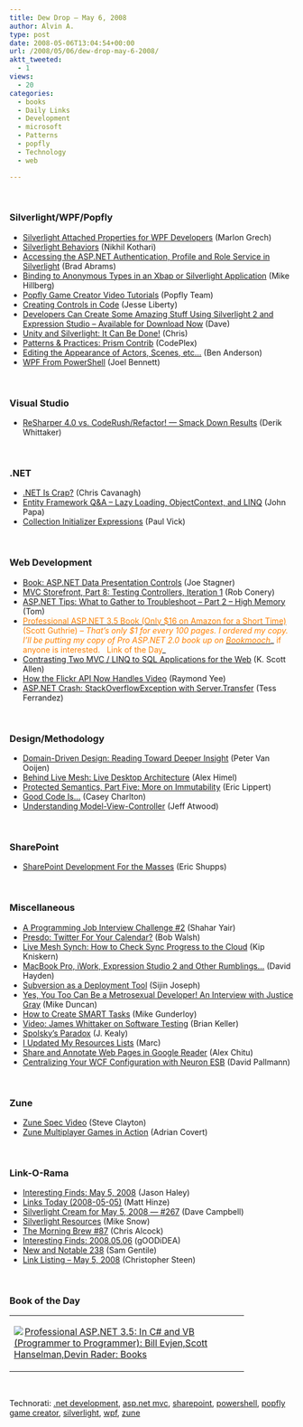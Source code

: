```yaml
---
title: Dew Drop – May 6, 2008
author: Alvin A.
type: post
date: 2008-05-06T13:04:54+00:00
url: /2008/05/06/dew-drop-may-6-2008/
aktt_tweeted:
  - 1
views:
  - 20
categories:
  - books
  - Daily Links
  - Development
  - microsoft
  - Patterns
  - popfly
  - Technology
  - web

---
```

&nbsp;

### Silverlight/WPF/Popfly

  * [Silverlight Attached Properties for WPF Developers][1] (Marlon Grech)
  * [Silverlight Behaviors][2] (Nikhil Kothari)
  * [Accessing the ASP.NET Authentication, Profile and Role Service in Silverlight][3] (Brad Abrams)
  * [Binding to Anonymous Types in an Xbap or Silverlight Application][4] (Mike Hillberg)
  * [Popfly Game Creator Video Tutorials][5] (Popfly Team)
  * [Creating Controls in Code][6] (Jesse Liberty)
  * [Developers Can Create Some Amazing Stuff Using Silverlight 2 and Expression Studio &#8211; Available for Download Now][7] (Dave)
  * [Unity and Silverlight: It Can Be Done!][8] (Chris)
  * [Patterns & Practices: Prism Contrib][9] (CodePlex)
  * [Editing the Appearance of Actors, Scenes, etc&#8230;][10] (Ben Anderson)
  * [WPF From PowerShell][11] (Joel Bennett)

&nbsp;

### Visual Studio

  * [ReSharper 4.0 vs. CodeRush/Refactor! &#8212; Smack Down Results][12] (Derik Whittaker)

&nbsp;

### .NET

  * [.NET Is Crap?][13] (Chris Cavanagh)
  * [Entity Framework Q&A &#8211; Lazy Loading, ObjectContext, and LINQ][14] (John Papa)
  * [Collection Initializer Expressions][15] (Paul Vick)

&nbsp;

### Web Development

  * [Book: ASP.NET Data Presentation Controls][16] (Joe Stagner)
  * [MVC Storefront, Part 8: Testing Controllers, Iteration 1][17] (Rob Conery)
  * [ASP.NET Tips: What to Gather to Troubleshoot &#8211; Part 2 &#8211; High Memory][18] (Tom)
  * [<font color="#ff8000">Professional ASP.NET 3.5 Book (Only $16 on Amazon for a Short Time)</font>][19] <font color="#ff8000">(Scott Guthrie) <em>&#8211; That&#8217;s only $1 for every 100 pages. I ordered my copy. I&#8217;ll be putting my copy of Pro ASP.NET 2.0 book up on </em></font>[_<font color="#ff8000">Bookmooch</font>_][20]_ <font color="#ff8000">if anyone is interested.&nbsp;&nbsp; Link of the Day</font>_
  * [Contrasting Two MVC / LINQ to SQL Applications for the Web][21] (K. Scott Allen)
  * [How the Flickr API Now Handles Video][22] (Raymond Yee)
  * [ASP.NET Crash: StackOverflowException with Server.Transfer][23] (Tess Ferrandez)

&nbsp;

### Design/Methodology

  * [Domain-Driven Design: Reading Toward Deeper Insight][24] (Peter Van Ooijen)
  * [Behind Live Mesh: Live Desktop Architecture][25] (Alex Himel)
  * [Protected Semantics, Part Five: More on Immutability][26] (Eric Lippert)
  * [Good Code Is&#8230;][27] (Casey Charlton)
  * [Understanding Model-View-Controller][28] (Jeff Atwood)

&nbsp;

### SharePoint

  * [SharePoint Development For the Masses][29] (Eric Shupps)

&nbsp;

### Miscellaneous

  * [A Programming Job Interview Challenge #2][30] (Shahar Yair)
  * [Presdo: Twitter For Your Calendar?][31] (Bob Walsh)
  * [Live Mesh Synch: How to Check Sync Progress to the Cloud][32] (Kip Kniskern)
  * [MacBook Pro, iWork, Expression Studio 2 and Other Rumblings&#8230;][33] (David Hayden)
  * [Subversion as a Deployment Tool][34] (Sijin Joseph)
  * [Yes, You Too Can Be a Metrosexual Developer! An Interview with Justice Gray][35] (Mike Duncan)
  * [How to Create SMART Tasks][36] (Mike Gunderloy)
  * [Video: James Whittaker on Software Testing][37] (Brian Keller)
  * [Spolsky&#8217;s Paradox][38] (J. Kealy)
  * [I Updated My Resources Lists][39] (Marc)
  * [Share and Annotate Web Pages in Google Reader][40] (Alex Chitu)
  * [Centralizing Your WCF Configuration with Neuron ESB][41] (David Pallmann)

&nbsp;

### Zune

  * [Zune Spec Video][42] (Steve Clayton)
  * [Zune Multiplayer Games in Action][43] (Adrian Covert)

&nbsp;

### Link-O-Rama

  * [Interesting Finds: May 5, 2008][44] (Jason Haley)
  * [Links Today (2008-05-05)][45] (Matt Hinze)
  * [Silverlight Cream for May 5, 2008 &#8212; #267][46] (Dave Campbell)
  * [Silverlight Resources][47] (Mike Snow)
  * [The Morning Brew #87][48] (Chris Alcock)
  * [Interesting Finds: 2008.05.06][49] (gOODiDEA)
  * [New and Notable 238][50] (Sam Gentile)
  * [Link Listing &#8211; May 5, 2008][51] (Christopher Steen)

&nbsp;

### Book of the Day

<div class="wlWriterSmartContent" id="scid:7dc1bd33-94bd-46fd-a20b-0131235bcd47:7937d27e-bde8-40a4-8d1c-1dc8e67c4b11" style="padding-right: 0px; display: inline; padding-left: 0px; float: none; padding-bottom: 0px; margin: 0px; padding-top: 0px">
  <table cellspacing="0" cellpadding="2" width="400" border="0" unselectable="on">
    <tr>
      <td valign="top" width="400">
        <p>
          <a title="Professional ASP.NET 3.5: In C# and VB (Programmer to Programmer): Bill Evjen,Scott Hanselman,Devin Rader: Books" href="http://www.amazon.com/exec/obidos/ASIN/0470187573/alvinashcraft-20"><img data-recalc-dims="1" decoding="async" src="https://i0.wp.com/images.amazon.com/images/P/0470187573.01.MZZZZZZZ.jpg?w=660" border="0" align="left" style="float:left" />Professional ASP.NET 3.5: In C# and VB (Programmer to Programmer): Bill Evjen,Scott Hanselman,Devin Rader: Books</a>
        </p>
      </td>
    </tr>
  </table>
</div>

&nbsp;

<div class="wlWriterSmartContent" id="scid:C16BAC14-9A3D-4c50-9394-FBFEF7A93539:e0a3a07c-26c9-43cc-be40-fce05c6fef3a" style="padding-right: 0px; display: inline; padding-left: 0px; padding-bottom: 0px; margin: 0px; padding-top: 0px">
  <!--dotnetkickit-->
</div>

<div class="wlWriterSmartContent" id="scid:d7bf807d-7bb0-458a-811f-90c51817d5c2:db95b8fb-3e44-4eec-b174-b5ffb9c74c35" style="padding-right: 0px; display: inline; padding-left: 0px; padding-bottom: 0px; margin: 0px; padding-top: 0px">
  <p>
    <span class="TagSite">Technorati:</span> <a href="http://technorati.com/tag/.net+development" rel="tag" class="tag">.net development</a>, <a href="http://technorati.com/tag/asp.net+mvc" rel="tag" class="tag">asp.net mvc</a>, <a href="http://technorati.com/tag/sharepoint" rel="tag" class="tag">sharepoint</a>, <a href="http://technorati.com/tag/powershell" rel="tag" class="tag">powershell</a>, <a href="http://technorati.com/tag/popfly+game+creator" rel="tag" class="tag">popfly game creator</a>, <a href="http://technorati.com/tag/silverlight" rel="tag" class="tag">silverlight</a>, <a href="http://technorati.com/tag/wpf" rel="tag" class="tag">wpf</a>, <a href="http://technorati.com/tag/zune" rel="tag" class="tag">zune</a><br /><!-- StartInsertedTags: .net development, asp.net mvc, sharepoint, powershell, popfly game creator, silverlight, wpf, zune :EndInsertedTags -->
  </p>
</div>

 [1]: http://marlongrech.wordpress.com/2008/05/03/silverlight-attached-properties-for-wpf-developers/
 [2]: http://www.nikhilk.net/Entry.aspx?id=194
 [3]: http://blogs.msdn.com/brada/archive/2008/05/03/accessing-the-asp-net-authentication-profile-and-role-service-in-silverlight.aspx
 [4]: http://blogs.msdn.com/mikehillberg/archive/2008/05/05/Binding-to-anonymous-types-in-an-Xbap-or-Silverlight.aspx
 [5]: http://popflyteam.spaces.live.com/Blog/cns!51018025071FD37F!285.entry
 [6]: http://silverlight.net/blogs/jesseliberty/archive/2008/05/05/creating-controls-in-code.aspx
 [7]: http://blogs.msdn.com/davedev/archive/2008/05/05/developers-can-create-some-amazing-stuff-using-silverlight-2-and-expression-studio-available-for-download-now.aspx
 [8]: http://www.tavaresstudios.com/Blog/post/Unity-and-Silverlight-It-can-be-done!.aspx
 [9]: http://www.codeplex.com/PrismContrib
 [10]: http://blogs.msdn.com/ben_anderson/archive/2008/05/05/editing-the-appearance-of-actors-scenes-etc.aspx
 [11]: http://HuddledMasses.org/wpf-from-powershell-a-splash-screen/
 [12]: http://devlicio.us/blogs/derik_whittaker/archive/2008/05/05/resharper-4-0-vs-coderush-refactor-smack-down-results.aspx
 [13]: http://chriscavanagh.wordpress.com/2008/05/05/net-is-crap/
 [14]: http://codebetter.com/blogs/john.papa/archive/2008/05/05/entity-framework-q-amp-a-lazy-loading-objectcontext-and-linq.aspx
 [15]: http://www.panopticoncentral.net/archive/2008/05/05/23212.aspx
 [16]: http://joeon.net/post/BOOK-ASPNET-Data-Presentation-Controls.aspx
 [17]: http://blog.wekeroad.com/mvc-storefront/mvcstore-part-8/
 [18]: http://blogs.msdn.com/tom/archive/2008/05/05/asp-net-tips-what-to-gather-to-troubleshoot-part-2-high-memory.aspx
 [19]: http://weblogs.asp.net/scottgu/archive/2008/05/06/professional-asp-net-3-5-book-only-16-on-amazon-for-a-short-time.aspx
 [20]: http://www.bookmooch.com/
 [21]: http://odetocode.com/Blogs/scott/archive/2008/05/05/12054.aspx
 [22]: http://blog.programmableweb.com/2008/05/06/how-the-flickr-api-now-handles-video/
 [23]: http://blogs.msdn.com/tess/archive/2008/05/06/asp-net-crash-stackoverflowexception-with-server-transfer.aspx
 [24]: http://codebetter.com/blogs/peter.van.ooijen/archive/2008/05/05/domain-driven-design-reading-toward-deeper-insight.aspx
 [25]: http://blogs.msdn.com/livemesh/archive/2008/05/05/behind-live-mesh-live-desktop-architecture.aspx
 [26]: http://blogs.msdn.com/ericlippert/archive/2008/05/05/protected-semantics-part-five-more-on-immutability.aspx
 [27]: http://devlicio.us/blogs/casey/archive/2008/05/06/good-code-is.aspx
 [28]: http://www.codinghorror.com/blog/archives/001112.html
 [29]: http://www.binarywave.com/blogs/eshupps/Lists/Posts/Post.aspx?List=9c93c708%2De5ce%2D4714%2Dbdea%2D499330361130&ID=118
 [30]: http://www.dev102.com/2008/05/05/a-programming-job-interview-challenge-2/
 [31]: http://webworkerdaily.com/2008/05/05/presdo-twitter-for-your-calendar/
 [32]: http://www.liveside.net/blogs/main/archive/2008/05/05/live-mesh-synch-how-to-check-sync-progress-to-the-cloud.aspx
 [33]: http://codebetter.com/blogs/david.hayden/archive/2008/05/05/macbook-pro-iwork-expression-studio-2-and-other-rumblings.aspx
 [34]: http://weblogs.asp.net/sjoseph/archive/2008/05/05/subversion-as-a-deployment-tool.aspx
 [35]: http://www.mikeduncan.com/metrosexual-developer/
 [36]: http://webworkerdaily.com/2008/05/05/how-to-create-smart-tasks/
 [37]: http://channel9.msdn.com/ShowPost.aspx?PostID=402407#402407
 [38]: http://blog.lavablast.com/post/2008/05/Spolskys-Paradox.aspx
 [39]: http://blogs.msdn.com/publicsector/archive/2008/05/05/i-updated-my-resources-lists.aspx
 [40]: http://googlesystem.blogspot.com/2008/05/share-and-annotate-web-pages-in-google.html
 [41]: http://davidpallmann.spaces.live.com/Blog/cns!E95EF9DC3FDB978E!442.entry
 [42]: http://blogs.msdn.com/stevecla01/archive/2008/05/05/zune-spec-video.aspx
 [43]: http://gizmodo.com/387305/video-zune-multiplayer-games-in-action
 [44]: http://jasonhaley.com/blog/archive/2008/05/05/141595.aspx
 [45]: http://mhinze.com/links-today-2008-05-05/
 [46]: http://geekswithblogs.net/WynApseTechnicalMusings/archive/2008/05/05/121907.aspx
 [47]: http://silverlight.net/blogs/msnow/archive/2008/05/05/silverlight-resources.aspx
 [48]: http://blog.cwa.me.uk/2008/05/06/the-morning-brew-87/
 [49]: http://weblogs.asp.net/yuanjian/archive/2008/05/06/interesting-finds-2008-05-06.aspx
 [50]: http://samgentile.com/blogs/samgentile/archive/2008/05/06/new-and-notable-238.aspx
 [51]: http://www.dotnetjunkies.com/WebLog/csteen/archive/2008/05/06/467417.aspx